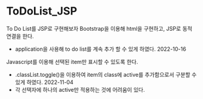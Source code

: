 # ToDoList_JSP

To Do List를 JSP로 구현해보자
Bootstrap을 이용해 html을 구현하고, JSP로 동적 연결을 한다.

- application을 사용해 to do list를 계속 추가 할 수 있게 하였다. 2022-10-16

Javascript를 이용해 선택된 item만 표시할 수 있도록 한다.
- .classList.toggle()을 이용하여 item의 class에 active를 추가함으로서 구분할 수 있게 하였다. 2022-11-04
- 각 선택자에 하나의 active만 적용하는 것에 어려움이 있다.
